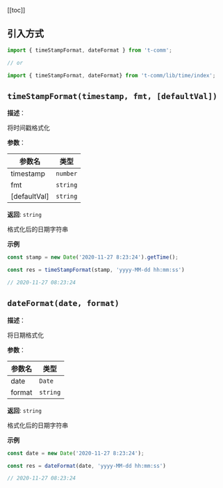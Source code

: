 [[toc]]

## 引入方式

```ts
import { timeStampFormat, dateFormat } from 't-comm';

// or

import { timeStampFormat, dateFormat} from 't-comm/lib/time/index';
```


## `timeStampFormat(timestamp, fmt, [defaultVal])` 


**描述**：<p>将时间戳格式化</p>

**参数**：


| 参数名 | 类型 |
| --- | --- |
| timestamp | <code>number</code> | 
| fmt | <code>string</code> | 
| [defaultVal] | <code>string</code> | 

**返回**: <code>string</code><br>

<p>格式化后的日期字符串</p>

**示例**

```typescript
const stamp = new Date('2020-11-27 8:23:24').getTime();

const res = timeStampFormat(stamp, 'yyyy-MM-dd hh:mm:ss')

// 2020-11-27 08:23:24
```
<a name="dateFormat"></a>

## `dateFormat(date, format)` 


**描述**：<p>将日期格式化</p>

**参数**：


| 参数名 | 类型 |
| --- | --- |
| date | <code>Date</code> | 
| format | <code>string</code> | 

**返回**: <code>string</code><br>

<p>格式化后的日期字符串</p>

**示例**

```typescript
const date = new Date('2020-11-27 8:23:24');

const res = dateFormat(date, 'yyyy-MM-dd hh:mm:ss')

// 2020-11-27 08:23:24
```
